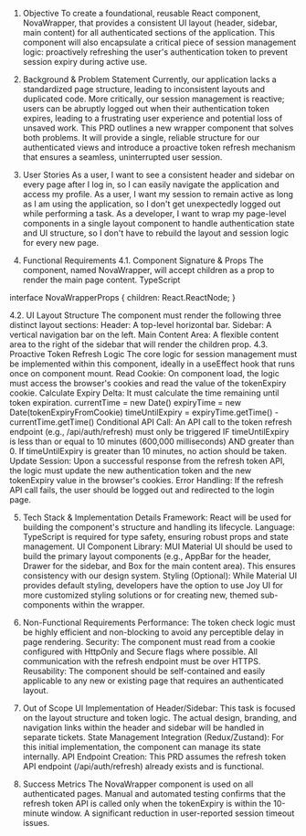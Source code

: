 1. Objective
   To create a foundational, reusable React component, NovaWrapper, that provides a consistent UI layout (header, sidebar, main content) for all authenticated sections of the application. This component will also encapsulate a critical piece of session management logic: proactively refreshing the user's authentication token to prevent session expiry during active use.

2. Background & Problem Statement
   Currently, our application lacks a standardized page structure, leading to inconsistent layouts and duplicated code. More critically, our session management is reactive; users can be abruptly logged out when their authentication token expires, leading to a frustrating user experience and potential loss of unsaved work.
   This PRD outlines a new wrapper component that solves both problems. It will provide a single, reliable structure for our authenticated views and introduce a proactive token refresh mechanism that ensures a seamless, uninterrupted user session.

3. User Stories
   As a user, I want to see a consistent header and sidebar on every page after I log in, so I can easily navigate the application and access my profile.
   As a user, I want my session to remain active as long as I am using the application, so I don't get unexpectedly logged out while performing a task.
   As a developer, I want to wrap my page-level components in a single layout component to handle authentication state and UI structure, so I don't have to rebuild the layout and session logic for every new page.

4. Functional Requirements
   4.1. Component Signature & Props
   The component, named NovaWrapper, will accept children as a prop to render the main page content.
   TypeScript

interface NovaWrapperProps {
children: React.ReactNode;
}

4.2. UI Layout Structure
The component must render the following three distinct layout sections:
Header: A top-level horizontal bar.
Sidebar: A vertical navigation bar on the left.
Main Content Area: A flexible content area to the right of the sidebar that will render the children prop.
4.3. Proactive Token Refresh Logic
The core logic for session management must be implemented within this component, ideally in a useEffect hook that runs once on component mount.
Read Cookie: On component load, the logic must access the browser's cookies and read the value of the tokenExpiry cookie.
Calculate Expiry Delta: It must calculate the time remaining until token expiration.
currentTime = new Date()
expiryTime = new Date(tokenExpiryFromCookie)
timeUntilExpiry = expiryTime.getTime() - currentTime.getTime()
Conditional API Call:
An API call to the token refresh endpoint (e.g., /api/auth/refresh) must only be triggered IF timeUntilExpiry is less than or equal to 10 minutes (600,000 milliseconds) AND greater than 0.
If timeUntilExpiry is greater than 10 minutes, no action should be taken.
Update Session: Upon a successful response from the refresh token API, the logic must update the new authentication token and the new tokenExpiry value in the browser's cookies.
Error Handling: If the refresh API call fails, the user should be logged out and redirected to the login page.

5. Tech Stack & Implementation Details
   Framework: React will be used for building the component's structure and handling its lifecycle.
   Language: TypeScript is required for type safety, ensuring robust props and state management.
   UI Component Library: MUI Material UI should be used to build the primary layout components (e.g., AppBar for the header, Drawer for the sidebar, and Box for the main content area). This ensures consistency with our design system.
   Styling (Optional): While Material UI provides default styling, developers have the option to use Joy UI for more customized styling solutions or for creating new, themed sub-components within the wrapper.

6. Non-Functional Requirements
   Performance: The token check logic must be highly efficient and non-blocking to avoid any perceptible delay in page rendering.
   Security: The component must read from a cookie configured with HttpOnly and Secure flags where possible. All communication with the refresh endpoint must be over HTTPS.
   Reusability: The component should be self-contained and easily applicable to any new or existing page that requires an authenticated layout.

7. Out of Scope
   UI Implementation of Header/Sidebar: This task is focused on the layout structure and token logic. The actual design, branding, and navigation links within the header and sidebar will be handled in separate tickets.
   State Management Integration (Redux/Zustand): For this initial implementation, the component can manage its state internally.
   API Endpoint Creation: This PRD assumes the refresh token API endpoint (/api/auth/refresh) already exists and is functional.

8. Success Metrics
   The NovaWrapper component is used on all authenticated pages.
   Manual and automated testing confirms that the refresh token API is called only when the tokenExpiry is within the 10-minute window.
   A significant reduction in user-reported session timeout issues.
